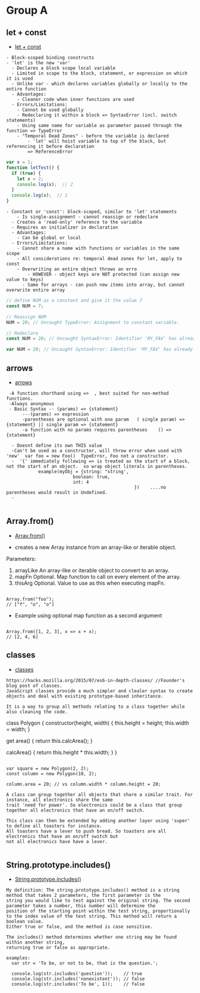 # Group A

## let + const
- [let + const](https://github.com/lukehoban/es6features#let--const)
```
- Block-scoped binding constructs
- 'let' is the new 'var'
  - Declares a block scope local variable
  - Limited in scope to the block, statement, or expression on which it is used
  - Unlike var - which declares variables globally or locally to the entire function
  - Advantages: 
    - Cleaner code when inner functions are used 
  - Errors/Limitations:
    - Cannot be used globally
    - Redeclaring it within a block => SyntaxError (incl. switch statements)
    - Using same name for variable as parameter passed through the function => TypeError
    - "Temporal Dead Zones" - before the variable is declared
        - 'let' will hoist variable to top of the block, but referencing it before declaration
        => ReferenceError
```
```js
var x = 1;
function letTest() {
  if (true) {
    let x = 2;
    console.log(x);  // 2
  }
  console.log(x);  // 1
}
```
```
- Constant or 'const': block-scoped, similar to 'let' statements 
    - Is single-assignment - cannot reassign or redeclare
  - Creates a 'read-only' reference to the variable
  - Requires an initializer in declaration
  - Advantages: 
    - Can be global or local 
  - Errors/Limitations:
    - Cannot share a name with functions or variables in the same scope
    - All considerations re: temporal dead zones for let, apply to const
    - Overwriting an entire object throws an erro
        - HOWEVER - object keys are NOT protected (can assign new value to keys)
      - Same for arrays - can push new items into array, but cannot overwrite entire array
```
```js
// define NUM as a constant and give it the value 7
const NUM = 7;

// Reassign NUM
NUM = 20; // Uncaught TypeError: Assignment to constant variable.

// Redeclare 
const NUM = 20; // Uncaught SyntaxError: Identifier 'MY_FAV' has already been declared

var NUM = 20; // Uncaught SyntaxError: Identifier 'MY_FAV' has already been declared

```

## arrows
- [arrows](https://github.com/lukehoban/es6features#arrows)
```
 -A function shorthand using =>  , best suited for non-method functions.  
 -Always anonymous
 - Basic Syntax -- (params) => {statement}
      ---(params) => expression
      -parentheses are optional with one param   ( single param) => {statement} || single param => {statement}
      -a function with no params requires parentheses    () => {statement}
      
  - Doesnt define its own THIS value
  -Can't be used as a constructor, will throw error when used with 'new'  var foo = new Foo()  TypeError, Foo not a constructor.
  -  '{' immediately following => is treated as the start of a block, not the start of an object.  so wrap object literals in parentheses. 
            example(myObj = {string: "string',
                         boolean: true,
                         int: 4
                                                })    ....no parentheses would result in Undefined.
  -
                        
```

## Array.from()
- [Array.from()](https://developer.mozilla.org/en-US/docs/Web/JavaScript/Reference/Global_Objects/Array/from)

- creates a new Array instance from an array-like or iterable object.

Parameters: 
1. arrayLike
An array-like or iterable object to convert to an array.
2. mapFn
Optional. Map function to call on every element of the array.
3. thisArg
Optional. Value to use as this when executing mapFn.

```

Array.from("foo");
// ["f", "o", "o"]

```

- Example using optional map function as a second argument

```

Array.from([1, 2, 3], x => x + x);      
// [2, 4, 6]

```

## classes
- [classes](https://github.com/lukehoban/es6features#classes)
```
https://hacks.mozilla.org/2015/07/es6-in-depth-classes/ //Founder's blog post of classes.
JavaScript classes provide a much simpler and clealer syntax to create objects and deal with existing prototype-based inheritance. 

It is a way to group all methods relating to a class together while also cleaning the code.

```
class Polygon {
  constructor(height, width) {
    this.height = height;
    this.width = width;
  }
  
  get area() {
    return this.calcArea();
  }

  calcArea() {
    return this.height * this.width;
  }
}
```

var square = new Polygon(2, 2);
const column = new Polygon(10, 2);

column.area = 20; // vs column.width * column.height = 20;

A class can group together all objects that share a similar trait. For instance, all electronics share the same
trait 'need for power'. So electronics could be a class that group together all electronics that have an on/off switch.

This class can then be extended by adding another layer using 'super' to define all toasters for instance. 
All toasters have a lever to push bread. So toasters are all electronics that have an on/off switch but 
not all electronics have have a lever.


```

## String.prototype.includes()
- [String.prototype.includes()](https://developer.mozilla.org/en-US/docs/Web/JavaScript/Reference/Global_Objects/String/includes)
```
My definition: The string.prototype.includes() method is a string method that takes 2 parameters, the first parameter is the 
string you would like to test against the original string. The second parameter takes a number, this number will determine the 
position of the starting point within the test string, proportionally to the index value of the test string. This method will return a boolean value.
Either true or false, and the method is case sensitive.

The includes() method determines whether one string may be found within another string,
returning true or false as appropriate.

examples: 
  var str = 'To be, or not to be, that is the question.';

  console.log(str.includes('question'));    // true
  console.log(str.includes('nonexistent')); // false
  console.log(str.includes('To be', 1));    // false


```


